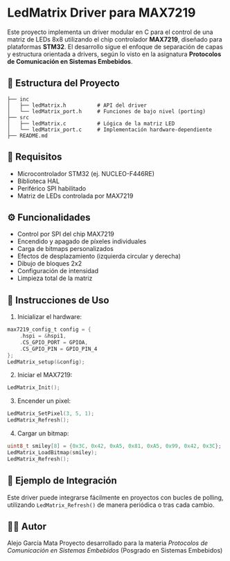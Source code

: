 # LedMatrix Driver para MAX7219

Este proyecto implementa un driver modular en C para el control de una matriz de LEDs 8x8 utilizando el chip controlador **MAX7219**, diseñado para plataformas **STM32**. El desarrollo sigue el enfoque de separación de capas y estructura orientada a drivers, según lo visto en la asignatura **Protocolos de Comunicación en Sistemas Embebidos**.

## 🧩 Estructura del Proyecto

```
├── inc
│   ├── ledMatrix.h          # API del driver
│   └── ledMatrix_port.h     # Funciones de bajo nivel (porting)
├── src
│   ├── ledMatrix.c          # Lógica de la matriz LED
│   └── ledMatrix_port.c     # Implementación hardware-dependiente
├── README.md
```

## 🔧 Requisitos

- Microcontrolador STM32 (ej. NUCLEO-F446RE)
- Biblioteca HAL
- Periférico SPI habilitado
- Matriz de LEDs controlada por MAX7219

## ⚙️ Funcionalidades

- Control por SPI del chip MAX7219
- Encendido y apagado de píxeles individuales
- Carga de bitmaps personalizados
- Efectos de desplazamiento (izquierda circular y derecha)
- Dibujo de bloques 2x2
- Configuración de intensidad
- Limpieza total de la matriz

## 🚀 Instrucciones de Uso

1. Inicializar el hardware:

```c
max7219_config_t config = {
    .hspi = &hspi1,
    .CS_GPIO_PORT = GPIOA,
    .CS_GPIO_PIN = GPIO_PIN_4
};
LedMatrix_setup(&config);
```

2. Iniciar el MAX7219:

```c
LedMatrix_Init();
```

3. Encender un pixel:

```c
LedMatrix_SetPixel(3, 5, 1);
LedMatrix_Refresh();
```

4. Cargar un bitmap:

```c
uint8_t smiley[8] = {0x3C, 0x42, 0xA5, 0x81, 0xA5, 0x99, 0x42, 0x3C};
LedMatrix_LoadBitmap(smiley);
LedMatrix_Refresh();
```

## 🧪 Ejemplo de Integración

Este driver puede integrarse fácilmente en proyectos con bucles de polling, utilizando `LedMatrix_Refresh()` de manera periódica o tras cada cambio.

## 👨‍💻 Autor

Alejo García Mata 
Proyecto desarrollado para la materia *Protocolos de Comunicación en Sistemas Embebidos* (Posgrado en Sistemas Embebidos)